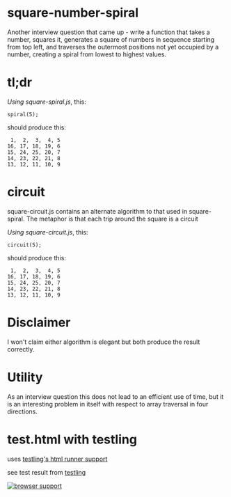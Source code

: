 square-number-spiral
====================

Another interview question that came up - write a function that takes a number, 
squares it, generates a square of numbers in sequence starting from top left, 
and traverses the outermost positions not yet occupied by a number, creating a
spiral from lowest to highest values.

tl;dr
=====

*Using square-spiral.js*, this:

    spiral(5);
    
should produce this:

     1,  2,  3,  4, 5
    16, 17, 18, 19, 6
    15, 24, 25, 20, 7
    14, 23, 22, 21, 8
    13, 12, 11, 10, 9

    
circuit
=======

square-circuit.js contains an alternate algorithm to that used in square-spiral.
The metaphor is that each trip around the square is a circuit

*Using square-circuit.js*, this:

    circuit(5);
    
should produce this:

     1,  2,  3,  4, 5
    16, 17, 18, 19, 6
    15, 24, 25, 20, 7
    14, 23, 22, 21, 8
    13, 12, 11, 10, 9

    
Disclaimer
==========

I won't claim either algorithm is elegant but both produce the result correctly.


Utility
=======

As an interview question this does not lead to an efficient use of time, but it 
is an interesting problem in itself with respect to array traversal in four 
directions.


test.html with testling
=======================

uses [testling's html runner support](https://github.com/substack/testling-html-example)
    
see test result from [testling](https://ci.testling.com/dfkaye/square-number-spiral)

[![browser support](https://ci.testling.com/dfkaye/square-number-spiral.png)](https://ci.testling.com/dfkaye/square-number-spiral)

